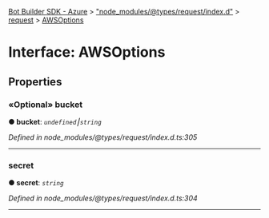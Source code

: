 [Bot Builder SDK - Azure](../README.md) > ["node_modules/@types/request/index.d"](../modules/_node_modules__types_request_index_d_.md) > [request](../modules/_node_modules__types_request_index_d_.request.md) > [AWSOptions](../interfaces/_node_modules__types_request_index_d_.request.awsoptions.md)



# Interface: AWSOptions


## Properties
<a id="bucket"></a>

### «Optional» bucket

**●  bucket**:  *`undefined`⎮`string`* 

*Defined in node_modules/@types/request/index.d.ts:305*





___

<a id="secret"></a>

###  secret

**●  secret**:  *`string`* 

*Defined in node_modules/@types/request/index.d.ts:304*





___


